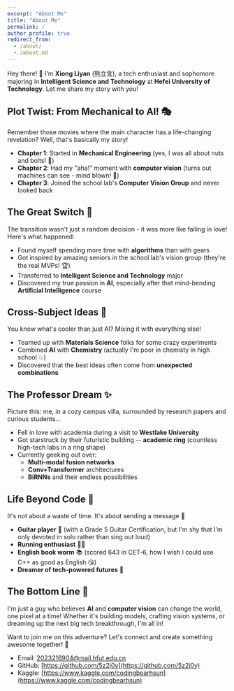 ```yaml
---
excerpt: "About Me"
title: "About Me"
permalink: /
author_profile: true
redirect_from:
  - /about/
  - /about.md
---
```


Hey there! 👋 I'm **Xiong Liyan** (熊立言), a tech enthusiast and sophomore majoring in **Intelligent Science and Technology** at **Hefei University of Technology**. Let me share my story with you!

## Plot Twist: From Mechanical to AI! 🎭

Remember those movies where the main character has a life-changing revelation? Well, that's basically my story! 

* **Chapter 1**: Started in **Mechanical Engineering** (yes, I was all about nuts and bolts! 🔧)
* **Chapter 2**: Had my "aha!" moment with **computer vision** (turns out machines can see - mind blown! 🤯)
* **Chapter 3**: Joined the school lab's **Computer Vision Group** and never looked back

## The Great Switch 🔄

The transition wasn't just a random decision - it was more like falling in love! Here's what happened:

* Found myself spending more time with **algorithms** than with gears
* Got inspired by amazing seniors in the school lab's vision group (they're the real MVPs! 🏆)
* Transferred to **Intelligent Science and Technology** major 
* Discovered my true passion in **AI**, especially after that mind-bending **Artificial Intelligence** course

## Cross-Subject Ideas 🌸

You know what's cooler than just AI? Mixing it with everything else! 

* Teamed up with **Materials Science** folks for some crazy experiments
* Combined **AI** with **Chemistry** (actually I'm poor in chemisty in high school 💥)
* Discovered that the best ideas often come from **unexpected combinations**

## The Professor Dream ✨

Picture this: me, in a cozy campus villa, surrounded by research papers and curious students...

* Fell in love with academia during a visit to **Westlake University**
* Got starstruck by their futuristic building -- **academic ring** (countless high-tech labs in a ring shape)
* Currently geeking out over:
  * **Multi-modal fusion networks**
  * **Conv+Transformer** architectures
  * **BiRNNs** and their endless possibilities

## Life Beyond Code 🎯

It's not about a waste of time. It's about sending a message 🤡

* **Guitar player** 🎸 (with a Grade 5 Guitar Certification, but I'm shy that I'm only devoted in solo rather than sing out loud)
* **Running enthusiast** 🏃‍♂️
* **English book worm** 📚 (scored 643 in CET-6, how I wish I could use C++ as good as English 😘)
* **Dreamer of tech-powered futures** 🚀

## The Bottom Line 📌

I'm just a guy who believes **AI** and **computer vision** can change the world, one pixel at a time! Whether it's building models, crafting vision systems, or dreaming up the next big tech breakthrough, I'm all in! 

Want to join me on this adventure? Let's connect and create something awesome together! 🌟

* Email: [2023216904@mail.hfut.edu.cn](mailto:2023216904@mail.hfut.edu.cn)
* GitHub: [https://github.com/5z2j0y](https://github.com/5z2j0y)
* Kaggle: [https://www.kaggle.com/codingbearhsun](https://www.kaggle.com/codingbearhsun)